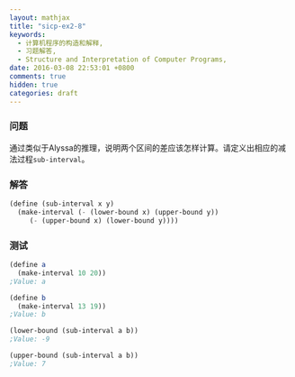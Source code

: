 ```yaml
---
layout: mathjax
title: "sicp-ex2-8"
keywords:
  - 计算机程序的构造和解释,
  - 习题解答,
  - Structure and Interpretation of Computer Programs,
date: 2016-03-08 22:53:01 +0800
comments: true
hidden: true
categories: draft
---
```


### 问题

通过类似于Alyssa的推理，说明两个区间的差应该怎样计算。请定义出相应的减法过程`sub-interval`。

### 解答

``` scheme
(define (sub-interval x y)
  (make-interval (- (lower-bound x) (upper-bound y))
     (- (upper-bound x) (lower-bound y))))
```

### 测试

``` scheme
(define a
  (make-interval 10 20))
;Value: a

(define b
  (make-interval 13 19))
;Value: b

(lower-bound (sub-interval a b))
;Value: -9

(upper-bound (sub-interval a b))
;Value: 7
```
